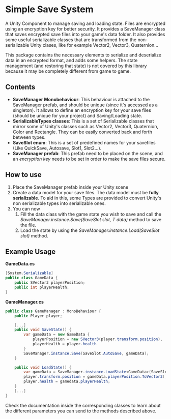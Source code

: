 # Simple Save System

A Unity Component to manage saving and loading state. Files are encrypted using an encryption key for better security. It provides a SaveManager class that saves encrypted save files into your game's data folder. It also provides some useful serializable classes that are transformed from the non-serializable Unity clases, like for example Vector2, Vector3, Quaternion... 

This package contains the necessary elements to serialize and deserialize data in an encrypted format, and adds some helpers. The state management (and restoring that state) is not covered by this library because it may be completely different from game to game.

## Contents
- **SaveManager Monobehaviour**: This behaviour is attached to the SaveManager prefab, and should be unique (since it's accessed as a singleton). It allows to define an encryption key for your save files (should be unique for your project) and Saving/Loading state.
- **SerializableTypes classes**: This is a set of Serializable classes that mirror some of Unity's classes such as Vector2, Vector3, Quaternion, Color and Rectangle. They can be easily converted back and forth between types.
- **SaveSlot enum**: This is a set of predefined names for your savefiles (Like QuickSave, Autosave, Slot1, Slot2...).
- **SaveManager prefab**: This prefab need to be placed on the scene, and an *encryption key* needs to be set in order to make the save files secure.

## How to use
1. Place the SaveManager prefab inside your Unity scene
2. Create a data model for your save files. The data model must be **fully serializable**. To aid in this, some Types are provided to convert Unity's non serializable types into serializable ones.
3. You can now
    1. Fill the data class with the game state you wish to save and call the *SaveManager.instance.Save(SaveSlot slot, T data)* method to save the file.
    2. Load the state by using the *SaveManager.instance.Load(SaveSlot slot)* method.
  
## Example Usage

**GameData.cs**
```cs
[System.Serializable]
public class GameData {
    public SVector3 playerPosition;
    public int playerHealth;        
}
```
**GameManager.cs**
```cs
public class GameManager : MonoBehaviour {
    public Player player;

    [...]
    public void SaveState() {
        var gameData = new GameData {
            playerPosition = new SVector3(player.transform.position),
            playerHealth = player.health
        }
        SaveManager.instance.Save(SaveSlot.AutoSave, gameData);
    }

    public void LoadState() {
        var gameData = SaveManager.instance.LoadState<GameData>(SaveSlot.AutoSave);
        player.transform.position = gameData.playerPosition.ToVector3();
        player.health = gamedata.playerHealth;
    }
    [...]
}
```


Check the documentation inside the corresponding classes to learn about the different parameters you can send to the methods described above.
